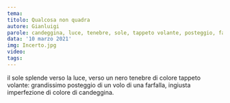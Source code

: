 ```yaml
---
tema: 
titolo: Qualcosa non quadra
autore: Gianluigi
parole: candeggina, luce, tenebre, sole, tappeto volante, posteggio, farfalla, imperfezione
data: '10 marzo 2021'
img: Incerto.jpg
video: 
tags: 
---
```

il sole splende verso la luce, verso un nero tenebre di colore tappeto volante: grandissimo posteggio di un volo di una farfalla, ingiusta imperfezione di colore di candeggina.
